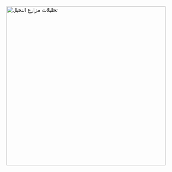 
<img width="432" height="432" alt="تحليلات مزارع النخيل" src="https://github.com/user-attachments/assets/68d6c275-8ab9-4c25-bd43-1042d8e5f82a" />
